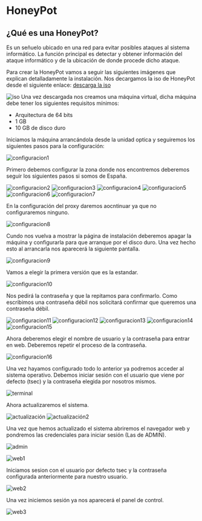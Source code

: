 # HoneyPot

## ¿Qué es una HoneyPot?

Es un señuelo ubicado en una red para evitar posibles ataques al sistema informático. La función principal es detectar y obtener información del ataque informático y de la ubicación de donde procede dicho ataque.

Para crear la HoneyPot vamos a seguir las siguientes imágenes que explican detalladamente la instalación.
Nos decargamos la iso de HoneyPot desde el siguiente enlace: [descarga la iso](https://github.com/dtag-dev-sec/tpotce/releases) 

![iso](https://github.com/isaacperezb/HoneyPot/blob/main/instalaci%C3%B3n/1.JPG)
Una vez descargada nos creamos una máquina virtual, dicha máquina debe tener los siguientes requisitos mínimos:
- Arquitectura de 64 bits
- 1 GB 
- 10 GB de disco duro

Iniciamos la máquina arrancándola desde la unidad optica y seguiremos los siguientes pasos para la configuración:

![configuracion1](https://github.com/isaacperezb/HoneyPot/blob/main/instalaci%C3%B3n/3.JPG)

Primero debemos configurar la zona donde nos encontremos deberemos seguir los siguientes pasos si somos de España.

![configuracion2](https://github.com/isaacperezb/HoneyPot/blob/main/instalaci%C3%B3n/4.JPG)
![configuracion3](https://github.com/isaacperezb/HoneyPot/blob/main/instalaci%C3%B3n/5.JPG)
![configuracion4](https://github.com/isaacperezb/HoneyPot/blob/main/instalaci%C3%B3n/6.JPG)
![configuracion5](https://github.com/isaacperezb/HoneyPot/blob/main/instalaci%C3%B3n/7.JPG)
![configuracion6](https://github.com/isaacperezb/HoneyPot/blob/main/instalaci%C3%B3n/8.JPG)
![configuracion7](https://github.com/isaacperezb/HoneyPot/blob/main/instalaci%C3%B3n/9.JPG)

En la configuración del proxy daremos aocntinuar ya que no configuraremos ninguno.

![configuracion8](https://github.com/isaacperezb/HoneyPot/blob/main/instalaci%C3%B3n/10.JPG)

Cundo nos vuelva a mostrar la página de instalación deberemos apagar la máquina y configurarla para que arranque por el disco duro. Una vez hecho esto al arrancarla nos aparecerá la siguiente pantalla.

![configuracion9](https://github.com/isaacperezb/HoneyPot/blob/main/instalaci%C3%B3n/11.JPG)

Vamos a elegir la primera versión que es la estandar.

![configuracion10](https://github.com/isaacperezb/HoneyPot/blob/main/instalaci%C3%B3n/12.JPG)

Nos pedirá la contraseña y que la repitamos para confirmarlo. Como escribimos una contraseña débil nos solicitará confirmar que queremos una contraseña débil.

![configuracion11](https://github.com/isaacperezb/HoneyPot/blob/main/instalaci%C3%B3n/13.JPG)
![configuracion12](https://github.com/isaacperezb/HoneyPot/blob/main/instalaci%C3%B3n/14.JPG)
![configuracion13](https://github.com/isaacperezb/HoneyPot/blob/main/instalaci%C3%B3n/15.JPG)
![configuracion14](https://github.com/isaacperezb/HoneyPot/blob/main/instalaci%C3%B3n/16.JPG)
![configuracion15](https://github.com/isaacperezb/HoneyPot/blob/main/instalaci%C3%B3n/17.JPG)

Ahora deberemos elegir el nombre de usuario y la contraseña para entrar en web. Deberemos repetir el proceso de la contraseña.

![configuracion16](https://github.com/isaacperezb/HoneyPot/blob/main/instalaci%C3%B3n/18.JPG)

Una vez hayamos configurado todo lo anterior ya podremos acceder al sistema operativo. Debemos iniciar sesión con el usuario que viene por defecto (tsec) y la contraseña elegida por nosotros mismos.

![terminal](https://github.com/isaacperezb/HoneyPot/blob/main/instalaci%C3%B3n/19.JPG)

Ahora actualizaremos el sistema.

![actualización](https://github.com/isaacperezb/HoneyPot/blob/main/instalaci%C3%B3n/20.JPG)
![actualización2](https://github.com/isaacperezb/HoneyPot/blob/main/instalaci%C3%B3n/21.JPG)

Una vez que hemos actualizado el sistema abriremos el navegador web y pondremos las credenciales para iniciar sesión (Las de ADMIN).

![admin](https://github.com/isaacperezb/HoneyPot/blob/main/instalaci%C3%B3n/22.JPG)

![web1](https://github.com/isaacperezb/HoneyPot/blob/main/instalaci%C3%B3n/23.JPG)

Iniciamos sesion con el usuario por defecto tsec y la contraseña configurada anteriormente para nuestro usuario.

![web2](https://github.com/isaacperezb/HoneyPot/blob/main/instalaci%C3%B3n/24.JPG)

Una vez iniciemos sesión ya nos aparecerá el panel de control.

![web3](https://github.com/isaacperezb/HoneyPot/blob/main/instalaci%C3%B3n/25.JPG)
